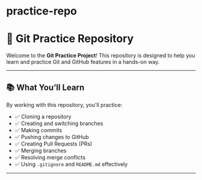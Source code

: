 # practice-repo
# 🚀 Git Practice Repository

Welcome to the **Git Practice Project**! This repository is designed to help you learn and practice Git and GitHub features in a hands-on way.

---

## 📚 What You’ll Learn

By working with this repository, you'll practice:

- ✅ Cloning a repository
- ✅ Creating and switching branches
- ✅ Making commits
- ✅ Pushing changes to GitHub
- ✅ Creating Pull Requests (PRs)
- ✅ Merging branches
- ✅ Resolving merge conflicts
- ✅ Using `.gitignore` and `README.md` effectively

---

 
